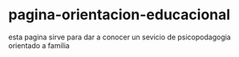 # pagina-orientacion-educacional
esta pagina sirve para dar a conocer un sevicio de psicopodagogia orientado a familia
